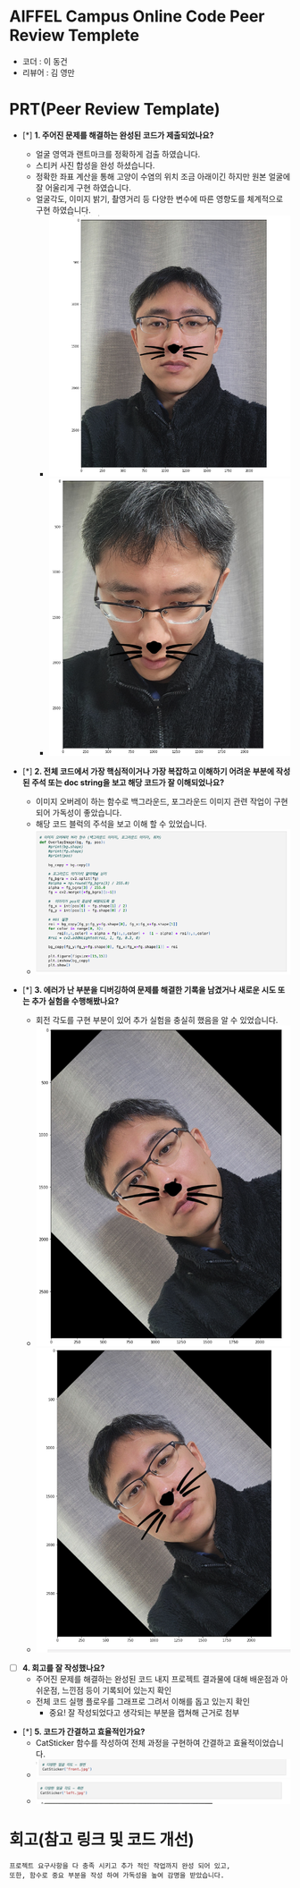 # AIFFEL Campus Online Code Peer Review Templete
- 코더 : 이 동건
- 리뷰어 : 김 영만


# PRT(Peer Review Template)
- [*]  **1. 주어진 문제를 해결하는 완성된 코드가 제출되었나요?**
    - 얼굴 영역과 랜트마크를 정확하게 검출 하였습니다.
    - 스티커 사진 합성을 완성 하셨습니다.
    - 정확한 좌표 계산을 통해 고양이 수염의 위치 조금 아래이긴 하지만 원본 얼굴에 잘 어울리게 구현 하였습니다.
    - 얼굴각도, 이미지 밝기, 촬영거리 등 다양한 변수에 따른 영향도를 체계적으로 구현 하였습니다.
        - ![정면](./front.png) 
        - ![내려보기](./down.png) 
    
- [*]  **2. 전체 코드에서 가장 핵심적이거나 가장 복잡하고 이해하기 어려운 부분에 작성된 
주석 또는 doc string을 보고 해당 코드가 잘 이해되었나요?**
    - 이미지 오버레이 하는 함수로 백그라운드, 포그라운드 이미지 관련 작업이 구현 되어 
      가독성이 좋았습니다.
    - 해당 코드 블럭의 주석을 보고 이해 할 수 있었습니다.
     - ![OverayImage_fuction](./OverayImage_fuction.png) 
        
- [*]  **3. 에러가 난 부분을 디버깅하여 문제를 해결한 기록을 남겼거나
새로운 시도 또는 추가 실험을 수행해봤나요?**
    - 회전 각도를 구현 부분이 있어 추가 실험을 충실히 했음을 알 수 있었습니다.
    - ![회전 전](./rotation_before.png) 
    - ![회전 후](./rotation_after.png) 
        
- [ ]  **4. 회고를 잘 작성했나요?**
    - 주어진 문제를 해결하는 완성된 코드 내지 프로젝트 결과물에 대해
    배운점과 아쉬운점, 느낀점 등이 기록되어 있는지 확인
    - 전체 코드 실행 플로우를 그래프로 그려서 이해를 돕고 있는지 확인
        - 중요! 잘 작성되었다고 생각되는 부분을 캡쳐해 근거로 첨부
        
- [*]  **5. 코드가 간결하고 효율적인가요?**
    - CatSticker 함수를 작성하여 전체 과정을 구현하여 간결하고 효율적이었습니다.
    - ![f1](./f1.png) 
    - ![f2](./f2.png) 
        


# 회고(참고 링크 및 코드 개선)
```
프로젝트 요구사항을 다 충족 시키고 추가 적인 작업까지 완성 되어 있고,
또한, 함수로 중요 부분을 작성 하여 가독성을 높여 감명을 받았습니다.
```
